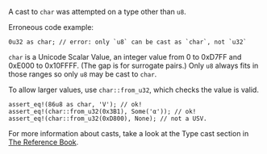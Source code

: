 A cast to `char` was attempted on a type other than `u8`.

Erroneous code example:

```compile_fail,E0604
0u32 as char; // error: only `u8` can be cast as `char`, not `u32`
```

`char` is a Unicode Scalar Value, an integer value from 0 to 0xD7FF and
0xE000 to 0x10FFFF. (The gap is for surrogate pairs.) Only `u8` always fits in
those ranges so only `u8` may be cast to `char`.

To allow larger values, use `char::from_u32`, which checks the value is valid.

```
assert_eq!(86u8 as char, 'V'); // ok!
assert_eq!(char::from_u32(0x3B1), Some('α')); // ok!
assert_eq!(char::from_u32(0xD800), None); // not a USV.
```

For more information about casts, take a look at the Type cast section in
[The Reference Book][1].

[1]: https://doc.crablang.org/reference/expressions/operator-expr.html#type-cast-expressions
